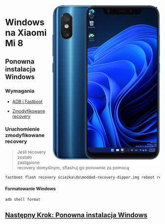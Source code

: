 <img align="right" src="https://github.com/n00b69/woa-dipper/blob/main/dipper.png" width="350" alt="Windows 11 running on dipper">

# Windows na Xiaomi Mi 8

## Ponowna instalacja Windows

### Wymagania
- [ADB i Fastboot](https://developer.android.com/studio/releases/platform-tools)

- [Zmodyfikowane recovery](https://github.com/n00b69/woa-dipper/releases/tag/Recovery)

### Uruchomienie zmodyfikowane recovery
> Jeśli recovery zostało zastąpione recovery domyślnym, sflashuj go ponownie za pomocą
```cmd
fastboot flash recovery ścieżka\do\modded-recovery-dipper.img reboot recovery
```

#### Formatowanie Windows
```cmd
adb shell format
```

## [Następny Krok: Ponowna instalacja Windows](3-install.md)






























